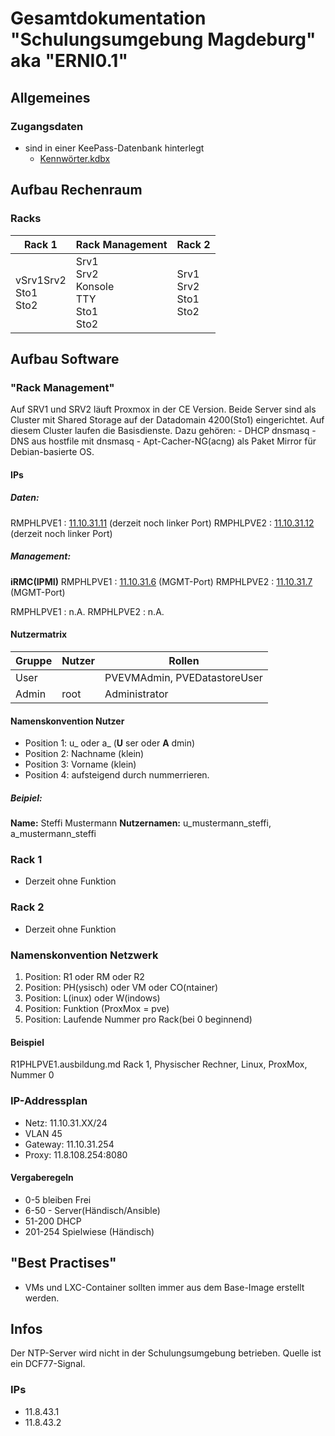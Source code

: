 # Gesamtdokumentation "Schulungsumgebung Magdeburg" aka "ERNI0.1"

## Allgemeines
### Zugangsdaten
* sind in einer KeePass-Datenbank hinterlegt
    * [Kennwörter.kdbx](./Zugangsdaten/Kennwörter.kdbx)

## Aufbau Rechenraum
### Racks
| Rack 1                                   	| Rack Management                                	| Rack 2                                      	|
|------------------------------------------	|------------------------------------------------	|---------------------------------------------	|
| vSrv1Srv2<br>Sto1<br>Sto2 	| Srv1<br>Srv2<br>Konsole<br>TTY<br>Sto1<br>Sto2 	| Srv1<br>Srv2<br>Sto1<br>Sto2 	|


## Aufbau Software
### "Rack Management"
Auf SRV1 und SRV2 läuft Proxmox in der CE Version.
Beide Server sind als Cluster mit Shared Storage auf der Datadomain 4200(Sto1) eingerichtet.
Auf diesem Cluster laufen die Basisdienste.
Dazu gehören:
	- DHCP dnsmasq
	- DNS aus hostfile mit dnsmasq
	- Apt-Cacher-NG(acng) als Paket Mirror für Debian-basierte OS.
#### IPs


##### Daten:
RMPHLPVE1 : [11.10.31.11](http://11.10.31.11:8006) (derzeit noch linker Port)
RMPHLPVE2 : [11.10.31.12]((http://11.10.31.12:8006)) (derzeit noch linker Port)
##### Management:

__iRMC(IPMI)__
RMPHLPVE1 : [11.10.31.6](http://11.10.31.6) (MGMT-Port)
RMPHLPVE2 : [11.10.31.7](http://11.10.31.6) (MGMT-Port)

RMPHLPVE1 : n.A.
RMPHLPVE2 : n.A.
#### Nutzermatrix
Gruppe	|Nutzer					| Rollen
----  	|---					|---
User	|					| PVEVMAdmin, PVEDatastoreUser
Admin	|root					| Administrator

#### Namenskonvention Nutzer
- Position 1: u_ oder a_ (__U__ ser oder __A__ dmin)
- Position 2: Nachname (klein)
- Position 3: Vorname (klein)
- Position 4: aufsteigend durch nummerrieren.
##### Beipiel:
__Name:__ Steffi Mustermann
__Nutzernamen:__ u_mustermann_steffi,
		 a_mustermann_steffi
### Rack 1
- Derzeit ohne Funktion

### Rack 2
- Derzeit ohne Funktion

### Namenskonvention Netzwerk
1. Position: R1 oder RM oder R2
2. Position: PH(ysisch) oder VM  oder CO(ntainer)
3. Position: L(inux) oder W(indows)
4. Position: Funktion (ProxMox = pve)
5. Position: Laufende Nummer pro Rack(bei 0 beginnend)
#### Beispiel
R1PHLPVE1.ausbildung.md
Rack 1, Physischer Rechner, Linux, ProxMox, Nummer 0

### IP-Addressplan
* Netz: 11.10.31.XX/24
* VLAN 45
* Gateway: 11.10.31.254
* Proxy: 11.8.108.254:8080

#### Vergaberegeln
* 0-5 bleiben Frei
* 6-50 - Server(Händisch/Ansible)
* 51-200 DHCP
* 201-254 Spielwiese (Händisch)

## "Best Practises"
- VMs und LXC-Container sollten immer aus dem Base-Image erstellt werden.

## Infos
Der NTP-Server wird nicht in der Schulungsumgebung betrieben.
Quelle ist ein DCF77-Signal.
### IPs
  * 11.8.43.1
  * 11.8.43.2
